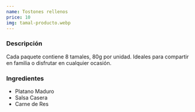 ```yaml
---
name: Tostones rellenos
price: 10
img: tamal-producto.webp
---
```


### **Descripción**

Cada paquete contiene 8 tamales, 80g por unidad. Ideales para compartir en familia o disfrutar en cualquier ocasión.

### **Ingredientes**

- Platano Maduro
- Salsa Casera
- Carne de Res
